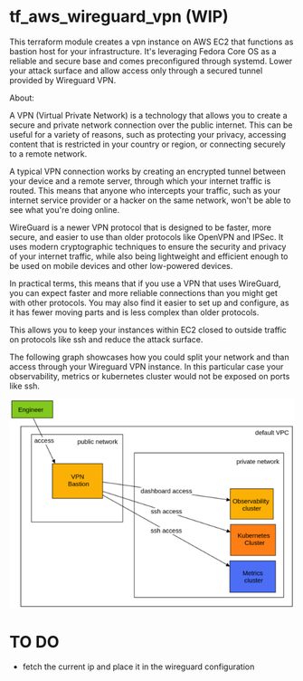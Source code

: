# tf_aws_wireguard_vpn (WIP)

This terraform module creates a vpn instance on AWS EC2 that functions as bastion host for your infrastructure. 
It's leveraging Fedora Core OS as a reliable and secure base and comes preconfigured through systemd. 
Lower your attack surface and allow access only through a secured tunnel provided by Wireguard VPN.  

About: 

A VPN (Virtual Private Network) is a technology that allows you to create a secure and private network connection over the public internet. This can be useful for a variety of reasons, such as protecting your privacy, accessing content that is restricted in your country or region, or connecting securely to a remote network.

A typical VPN connection works by creating an encrypted tunnel between your device and a remote server, through which your internet traffic is routed. This means that anyone who intercepts your traffic, such as your internet service provider or a hacker on the same network, won't be able to see what you're doing online.

WireGuard is a newer VPN protocol that is designed to be faster, more secure, and easier to use than older protocols like OpenVPN and IPSec. It uses modern cryptographic techniques to ensure the security and privacy of your internet traffic, while also being lightweight and efficient enough to be used on mobile devices and other low-powered devices.

In practical terms, this means that if you use a VPN that uses WireGuard, you can expect faster and more reliable connections than you might get with other protocols. You may also find it easier to set up and configure, as it has fewer moving parts and is less complex than older protocols.

This allows you to keep your instances within EC2 closed to outside traffic on protocols like ssh and reduce the attack surface. 


The following graph showcases how you could split your network and than access through your Wireguard VPN instance. In this particular case your observability, metrics or kubernetes cluster would not be exposed on ports like ssh. 

![alt_text](https://github.com/stavrosfilippidis/architecture_diagrams/blob/main/vpn_access.png)

# TO DO 
- fetch the current ip and place it in the wireguard configuration
